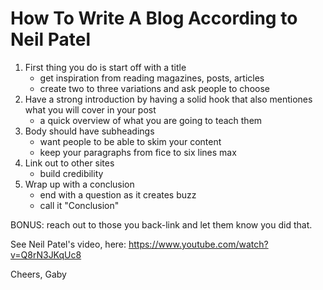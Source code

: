 
# How To Write A Blog According to Neil Patel

1. First thing you do is start off with a title
    - get inspiration from reading magazines, posts, articles
    - create two to three variations and ask people to choose 
2. Have a strong introduction by having a solid hook that also mentiones what you will cover in your post
   - a quick overview of what you are going to teach them
3. Body should have subheadings
   - want people to be able to skim your content
   - keep your paragraphs from fice to six lines max
4. Link out to other sites
   - build credibility
5. Wrap up with a conclusion
   - end with a question as it creates buzz
   - call it "Conclusion"

BONUS: reach out to those you back-link and let them know you did that.

See Neil Patel's video, here: https://www.youtube.com/watch?v=Q8rN3JKqUc8

Cheers,
Gaby
